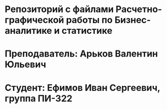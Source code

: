 # Репозиторий с файлами Расчетно-графической работы по Бизнес-аналитике и статистике
# Преподаватель: Арьков Валентин Юльевич
# Студент: Ефимов Иван Сергеевич, группа ПИ-322
